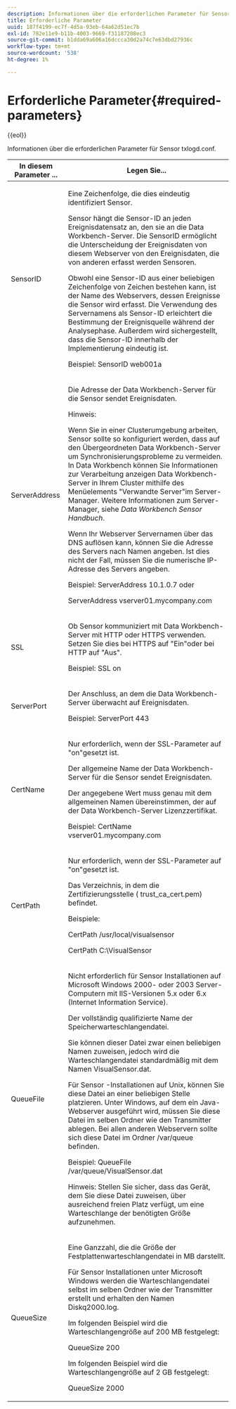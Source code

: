 ```yaml
---
description: Informationen über die erforderlichen Parameter für Sensor txlogd.conf.
title: Erforderliche Parameter
uuid: 187f4199-ec7f-4d5a-93eb-64a62d51ec7b
exl-id: 782e11e9-b11b-4003-9669-f31187208ec3
source-git-commit: b1dda69a606a16dccca30d2a74c7e63dbd27936c
workflow-type: tm+mt
source-wordcount: '538'
ht-degree: 1%

---
```


# Erforderliche Parameter{#required-parameters}

{{eol}}

Informationen über die erforderlichen Parameter für Sensor txlogd.conf.

<table id="table_69CFE10A3707403F9793137B128E706A"> 
 <thead> 
  <tr> 
   <th colname="col1" class="entry"> In diesem Parameter ... </th> 
   <th colname="col2" class="entry"> Legen Sie... </th> 
  </tr> 
 </thead>
 <tbody> 
  <tr> 
   <td colname="col1"> SensorID </td> 
   <td colname="col2"> <p>Eine Zeichenfolge, die dies eindeutig identifiziert <span class="wintitle"> Sensor</span>. </p> <p> <span class="wintitle"> Sensor</span> hängt die Sensor-ID an jeden Ereignisdatensatz an, den sie an die <span class="keyword"> Data Workbench-Server</span>. Die SensorID ermöglicht die Unterscheidung der Ereignisdaten von diesem Webserver von den Ereignisdaten, die von anderen erfasst werden <span class="wintitle"> Sensoren</span>. </p> <p>Obwohl eine Sensor-ID aus einer beliebigen Zeichenfolge von Zeichen bestehen kann, ist der Name des Webservers, dessen Ereignisse die <span class="wintitle"> Sensor</span> wird erfasst. Die Verwendung des Servernamens als Sensor-ID erleichtert die Bestimmung der Ereignisquelle während der Analysephase. Außerdem wird sichergestellt, dass die Sensor-ID innerhalb der Implementierung eindeutig ist. </p> <p>Beispiel: <span class="filepath"> SensorID web001a</span> </p> </td> 
  </tr> 
  <tr> 
   <td colname="col1"> ServerAddress </td> 
   <td colname="col2"> <p>Die Adresse der <span class="keyword"> Data Workbench-Server</span> für die <span class="wintitle"> Sensor</span> sendet Ereignisdaten. </p> <p>Hinweis:  <p>Wenn Sie in einer Clusterumgebung arbeiten, <span class="wintitle"> Sensor</span> sollte so konfiguriert werden, dass auf den Übergeordneten <span class="keyword"> Data Workbench-Server</span> um Synchronisierungsprobleme zu vermeiden. In Data Workbench können Sie Informationen zur Verarbeitung anzeigen <span class="keyword"> Data Workbench-Server</span> in Ihrem Cluster mithilfe des Menüelements "Verwandte Server"im <span class="wintitle"> Server-Manager</span>. Weitere Informationen zum <span class="wintitle"> Server-Manager</span>, siehe <i><span class="keyword"> Data Workbench</span><span class="wintitle"> Sensor</span> Handbuch</i>. </p> <p>Wenn Ihr Webserver Servernamen über das DNS auflösen kann, können Sie die Adresse des Servers nach Namen angeben. Ist dies nicht der Fall, müssen Sie die numerische IP-Adresse des Servers angeben. </p> <p>Beispiel: <span class="filepath"> ServerAddress 10.1.0.7</span> oder </p> <p> <span class="filepath"> ServerAddress vserver01.mycompany.com</span> </p> </p> </td> 
  </tr> 
  <tr> 
   <td colname="col1"> SSL </td> 
   <td colname="col2"> <p>Ob <span class="wintitle"> Sensor</span> kommuniziert mit <span class="keyword"> Data Workbench-Server</span> mit HTTP oder HTTPS verwenden. Setzen Sie dies bei HTTPS auf "Ein"oder bei HTTP auf "Aus". </p> <p>Beispiel: <span class="filepath"> SSL on</span> </p> </td> 
  </tr> 
  <tr> 
   <td colname="col1"> ServerPort </td> 
   <td colname="col2"> <p>Der Anschluss, an dem die <span class="keyword"> Data Workbench-Server</span> überwacht auf Ereignisdaten. </p> <p>Beispiel: <span class="filepath"> ServerPort 443</span> </p> </td> 
  </tr> 
  <tr> 
   <td colname="col1"> CertName </td> 
   <td colname="col2"> <p>Nur erforderlich, wenn der SSL-Parameter auf "on"gesetzt ist. </p> <p>Der allgemeine Name der <span class="keyword"> Data Workbench-Server</span> für die <span class="wintitle"> Sensor</span> sendet Ereignisdaten. </p> <p>Der angegebene Wert muss genau mit dem allgemeinen Namen übereinstimmen, der auf der <span class="keyword"> Data Workbench-Server</span> Lizenzzertifikat. </p> <p>Beispiel: <span class="filepath"> CertName vserver01.mycompany.com</span> </p> </td> 
  </tr> 
  <tr> 
   <td colname="col1"> CertPath </td> 
   <td colname="col2"> <p>Nur erforderlich, wenn der SSL-Parameter auf "on"gesetzt ist. </p> <p>Das Verzeichnis, in dem die Zertifizierungsstelle (<span class="filepath"> trust_ca_cert.pem</span>) befindet. </p> <p>Beispiele: </p> <p> <span class="filepath"> CertPath /usr/local/visualsensor</span> </p> <p> <span class="filepath"> CertPath C:\VisualSensor</span> </p> </td> 
  </tr> 
  <tr> 
   <td colname="col1"> QueueFile </td> 
   <td colname="col2"> <p>Nicht erforderlich für <span class="wintitle"> Sensor</span> Installationen auf Microsoft Windows 2000- oder 2003 Server-Computern mit IIS-Versionen 5.x oder 6.x (Internet Information Service). </p> <p>Der vollständig qualifizierte Name der Speicherwarteschlangendatei. </p> <p>Sie können dieser Datei zwar einen beliebigen Namen zuweisen, jedoch wird die Warteschlangendatei standardmäßig mit dem Namen <span class="filepath"> VisualSensor.dat</span>. </p> <p>Für <span class="wintitle"> Sensor</span> -Installationen auf Unix, können Sie diese Datei an einer beliebigen Stelle platzieren. Unter Windows, auf dem ein Java-Webserver ausgeführt wird, müssen Sie diese Datei im selben Ordner wie den Transmitter ablegen. Bei allen anderen Webservern sollte sich diese Datei im Ordner /var/queue befinden. </p> <p>Beispiel: <span class="filepath"> QueueFile /var/queue/VisualSensor.dat</span> </p> <p> <p>Hinweis: Stellen Sie sicher, dass das Gerät, dem Sie diese Datei zuweisen, über ausreichend freien Platz verfügt, um eine Warteschlange der benötigten Größe aufzunehmen. </p> </p> </td> 
  </tr> 
  <tr> 
   <td colname="col1"> QueueSize </td> 
   <td colname="col2"> <p>Eine Ganzzahl, die die Größe der Festplattenwarteschlangendatei in MB darstellt. </p> <p>Für <span class="wintitle"> Sensor</span> Installationen unter Microsoft Windows werden die Warteschlangendatei selbst im selben Ordner wie der Transmitter erstellt und erhalten den Namen <span class="filepath"> Diskq2000.log</span>. </p> <p>Im folgenden Beispiel wird die Warteschlangengröße auf 200 MB festgelegt: </p> <p>QueueSize 200 </p> <p>Im folgenden Beispiel wird die Warteschlangengröße auf 2 GB festgelegt: </p> <p>QueueSize 2000 </p> </td> 
  </tr> 
 </tbody> 
</table>
